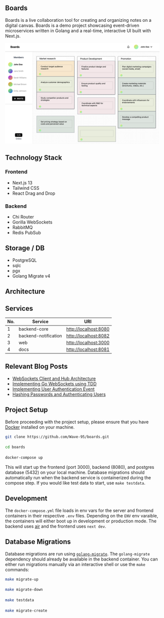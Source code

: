 ## Boards
Boards is a live collaboration tool for creating and organizing notes on a digital canvas. Boards is a demo project showcasing event-driven microservices written in Golang and a real-time, interactive UI built with Next.js.

<img src="frontend/public/Hero.png" alt="Boards" width="500"/>

## Technology Stack
### Frontend
- Next.js 13
- Tailwind CSS
- React Drag and Drop

### Backend
- Chi Router
- Gorilla WebSockets
- RabbitMQ
- Redis PubSub

## Storage / DB
- PostgreSQL
- sqlc
- pgx
- Golang Migrate v4

## Architecture


## Services

No. | Service | URI
--- | --- | ---
1 | backend-core | [http://localhost:8080](http://localhost:8080)
2 | backend-notification | [http://localhost:8082](http://localhost:8082)
3 | web | [http://localhost:3000](http://localhost:3000)
4 | docs | [http://localhost:8081](http://localhost:8081)

## Relevant Blog Posts
- [WebSockets Client and Hub Architecture](https://medium.com/@wu.victor.95/building-a-go-websocket-for-a-live-collaboration-tool-pt-1-f7e5374b1f47)
- [Implementing Go WebSockets using TDD](https://medium.com/@wu.victor.95/building-a-go-websocket-for-a-live-collaboration-tool-pt-2-5728cd6ec801)
- [Implementing User Authentication Event](https://medium.com/@wu.victor.95/building-a-go-websocket-for-a-live-collaboration-tool-pt-3-b9a6b23f7fef)
- [Hashing Passwords and Authenticating Users](https://medium.com/@wu.victor.95/hashing-passwords-and-authenticating-users-with-bcrypt-dc2fdd978568)

## Project Setup

Before proceeding with the project setup, please ensure that you have [Docker](https://www.docker.com/) installed on your machine. 

```bash
git clone https://github.com/Wave-95/boards.git

cd boards

docker-compose up
```

This will start up the frontend (port 3000), backend (8080), and postgres database (5432) on your local machine. Database migrations should automatically run when the backend service is containerized during the compose step. If you would like test data to start, use `make testdata`. 

## Development

The `docker-compose.yml` file loads in env vars for the server and frontend containers in their respective `.env` files. Depending on the `ENV` env varaible, the containers will either boot up in development or production mode. The backend uses [air](https://github.com/cosmtrek/air) and the frontend uses `next dev`. 

## Database Migrations

Database migrations are run using [`golang-migrate`](https://github.com/golang-migrate/migrate/tree/master/cmd/migrate). The `golang-migrate` dependency should already be available in the backend container. You can either run migrations manually via an interactive shell or use the `make` commands:

```bash
make migrate-up

make migrate-down

make testdata

make migrate-create
```
